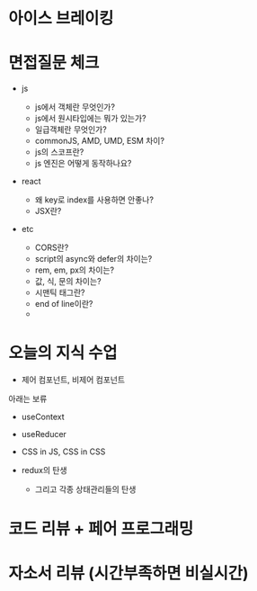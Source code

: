 # 아이스 브레이킹

# 면접질문 체크

- js

  - js에서 객체란 무엇인가?
  - js에서 원시타입에는 뭐가 있는가?
  - 일급객체란 무엇인가?
  - commonJS, AMD, UMD, ESM 차이?
  - js의 스코프란?
  - js 엔진은 어떻게 동작하나요?

- react

  - 왜 key로 index를 사용하면 안좋나?
  - JSX란?

- etc
  - CORS란?
  - script의 async와 defer의 차이는?
  - rem, em, px의 차이는?
  - 값, 식, 문의 차이는?
  - 시맨틱 태그란?
  - end of line이란?
  -

# 오늘의 지식 수업

- 제어 컴포넌트, 비제어 컴포넌트

아래는 보류

- useContext
- useReducer
- CSS in JS, CSS in CSS
- redux의 탄생

  - 그리고 각종 상태관리들의 탄생

# 코드 리뷰 + 페어 프로그래밍

# 자소서 리뷰 (시간부족하면 비실시간)
